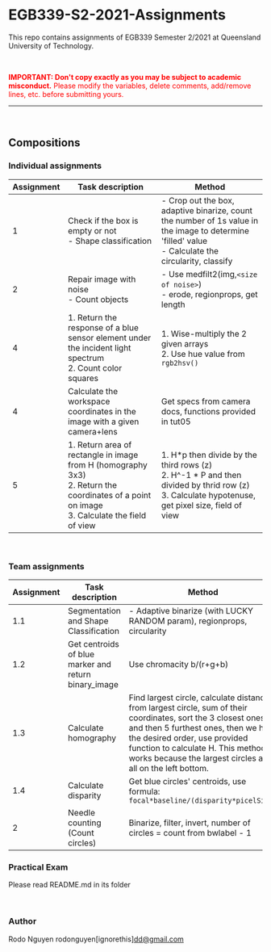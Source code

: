 # EGB339-S2-2021-Assignments  
  
This repo contains assignments of EGB339 Semester 2/2021 at Queensland University of Technology.  

<br>


<span style="color:red">**IMPORTANT: Don't copy exactly as you may be subject to academic misconduct.** Please modify the variables, delete comments, add/remove lines, etc. before submitting yours.</span>
<hr/> 
<br/>  

## Compositions
### Individual assignments
Assignment | Task description | Method
--- | --- | --- 
1 | Check if the box is empty or not <br/> - Shape classification | - Crop out the box, adaptive binarize, count the number of 1s value in the image to determine 'filled' value <br/> - Calculate the circularity, classify
2 | Repair image with noise <br/> - Count objects| - Use  medfilt2(img,`<size of noise>`) <br/> - erode, regionprops, get length
4 | 1. Return the response of a blue sensor element under the incident light spectrum <br> 2. Count color squares| 1. Wise-multiply the 2 given arrays<br> 2. Use hue value from `rgb2hsv()`
4 | Calculate the workspace coordinates in the image with a given camera+lens | Get specs from camera docs, functions provided in tut05
5 | 1. Return area of rectangle in image from H (homography 3x3) <br> 2. Return the coordinates of a point on image <br> 3. Calculate the field of view | 1. H*p then divide by the third rows (z) <br> 2. H^-1 * P and then divided by thrid row (z) <br> 3. Calculate hypotenuse, get pixel size, field of view

<br/>

### Team assignments
Assignment | Task description | Method
--- | --- | --- 
1.1 | Segmentation and Shape Classification | - Adaptive binarize (with LUCKY RANDOM param), regionprops, circularity
1.2 | Get centroids of blue marker and return binary_image | Use chromacity b/(r+g+b)
1.3 | Calculate homography | Find largest circle, calculate distance from largest circle, sum of their coordinates, sort the 3 closest ones and then 5 furthest ones, then we have the desired order, use provided function to calculate H. This method works because the largest circles are all on the left bottom.
1.4 | Calculate disparity | Get blue circles' centroids, use formula: `focal*baseline/(disparity*picelSize)`
2 | Needle counting (Count circles) | Binarize, filter, invert, number of circles = count from bwlabel - 1

### Practical Exam
Please read README.md in its folder

<br>

### Author
Rodo Nguyen rodonguyen[ignorethis]dd@gmail.com



 
